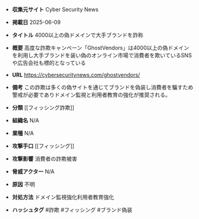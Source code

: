 - **収集元サイト**
Cyber Security News

- **掲載日**
2025-06-09

- **タイトル**
4000以上の偽ドメインで大手ブランドを詐称

- **概要**
高度な詐欺キャンペーン「GhostVendors」は4000以上の偽ドメインを利用し大手ブランドを装い偽のオンライン市場で消費者を欺いているSNSや広告会社も標的となっている

- **URL**
https://cybersecuritynews.com/ghostvendors/

- **備考**
この詐欺は多くの偽サイトを通じてブランドを偽装し消費者を騙すため警戒が必要でありドメイン監視と利用者教育の強化が推奨される。

- **分類**
[[フィッシング詐欺]]

- **組織名**
N/A

- **業種**
N/A

- **攻撃手口**
[[フィッシング]]

- **攻撃影響**
消費者の詐欺被害

- **脅威アクター**
N/A

- **原因**
不明

- **対処方法**
ドメイン監視強化利用者教育強化

- **ハッシュタグ**
#詐欺 #フィッシング #ブランド偽装
